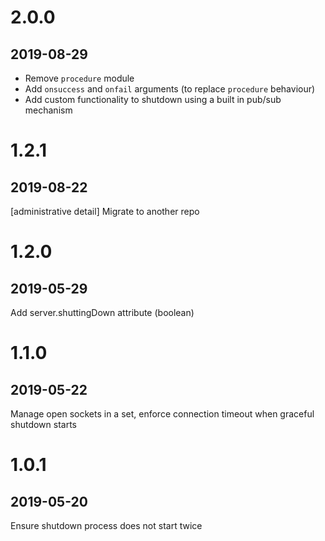 # 2.0.0
## 2019-08-29
- Remove `procedure` module
- Add `onsuccess` and `onfail` arguments (to replace `procedure` behaviour)
- Add custom functionality to shutdown using a built in pub/sub mechanism

# 1.2.1
## 2019-08-22
[administrative detail] Migrate to another repo

# 1.2.0
## 2019-05-29
Add server.shuttingDown attribute (boolean)

# 1.1.0
## 2019-05-22
Manage open sockets in a set, enforce connection timeout when graceful shutdown starts

# 1.0.1
## 2019-05-20
Ensure shutdown process does not start twice
